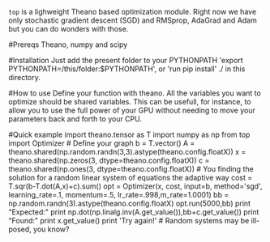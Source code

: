 `top` is a lighweight Theano based optimization module. Right now we have only stochastic gradient descent (SGD) and RMSprop, AdaGrad and Adam but you can do wonders with those.

#Prereqs
Theano, numpy and scipy

#Installation
Just add the present folder to your PYTHONPATH 'export PYTHONPATH=/this/folder:$PYTHONPATH', or 'run pip install' ./ in this directory.

#How to use
Define your function with theano. All the variables you want to optimize should be shared variables. This can be usefull, for instance, to allow you to use the full power of your GPU without needing to move your parameters back and forth to your CPU.

#Quick example
      import theano.tensor as T
      import numpy as np
      from top import Optimizer
      # Define your graph
      b = T.vector()
      A = theano.shared(np.random.randn(3,3).astype(theano.config.floatX))
      x = theano.shared(np.zeros(3, dtype=theano.config.floatX))
      c = theano.shared(np.ones(3, dtype=theano.config.floatX))
      # You finding the solution for a random linear system of equations the adaptive way
      cost = T.sqr(b-T.dot(A,x)+c).sum()
      opt = Optimizer(x, cost, input=b, method='sgd', learning_rate=.1, momentum=.5,
                      lr_rate=.998,m_rate=1.0001)
      bb = np.random.randn(3).astype(theano.config.floatX)
      opt.run(5000,bb)
      print "Expected:"
      print np.dot(np.linalg.inv(A.get_value()),bb+c.get_value())
      print "Found:"
      print x.get_value()
      print 'Try again!' # Random systems may be ill-posed, you know?

